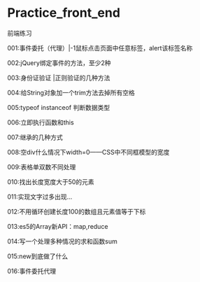 # Practice_front_end
前端练习 

001:事件委托（代理）|-1鼠标点击页面中任意标签，alert该标签名称

002:jQuery绑定事件的方法，至少2种

003:身份证验证 |正则验证的几种方法

004:给String对象加一个trim方法去掉所有空格

005:typeof instanceof 判断数据类型

006:立即执行函数和this

007:继承的几种方式

008:空div什么情况下width=0——CSS中不同框模型的宽度

009:表格单双数不同处理

010:找出长度宽度大于50的元素

011:实现文字过多出现...

012:不用循环创建长度100的数组且元素值等于下标

013:es5的Array新API：map,reduce

014:写一个处理多种情况的求和函数sum

015:new到底做了什么

016:事件委托代理
